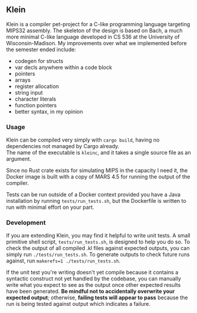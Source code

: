 ## Klein
Klein is a compiler pet-project for a C-like programming language targeting MIPS32 assembly.  The skeleton of the design is based on Bach, a much more minimal C-like language developed in CS 536 at the University of Wisconsin-Madison.  My improvements over what we implemented before the semester ended include:

- codegen for structs
- var decls anywhere within a code block
- pointers
- arrays
- register allocation
- string input
- character literals
- function pointers
- better syntax, in my opinion

### Usage
Klein can be compiled very simply with `cargo build`, having no dependencies not managed by Cargo already.  
The name of the executable is `kleinc`, and it takes a single source file as an argument.

Since no Rust crate exists for simulating MIPS in the capacity I need it, the Docker image is built with a copy of MARS 4.5 for running the output of the compiler.

Tests can be run outside of a Docker context provided you have a Java installation by running `tests/run_tests.sh`, but the Dockerfile is written to run with minimal effort on your part.

### Development
If you are extending Klein, you may find it helpful to write unit tests.  A small primitive shell script, `tests/run_tests.sh`, is designed to help you do so.
To check the output of all compiled .kl files against expected outputs, you can simply run `./tests/run_tests.sh`.  To generate outputs to check future runs against, run `makerefs=1 ./tests/run_tests.sh`.

If the unit test you're writing doesn't yet compile because it contains a syntactic construct not yet handled by the codebase, you can manually write what you expect to see as the output once other expected results have been generated.  **Be mindful not to accidentally overwrite your expected output**; otherwise, **failing tests will appear to pass** because the run is being tested against output which indicates a failure.

